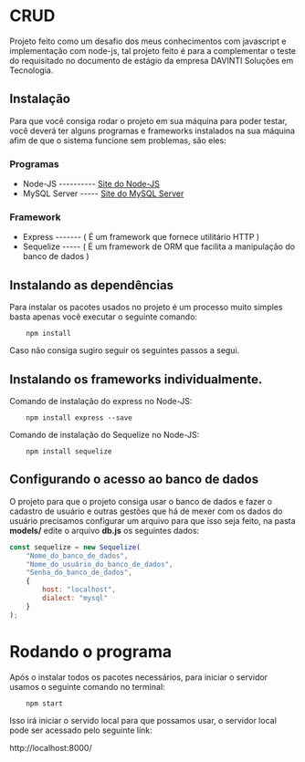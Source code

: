 # CRUD

Projeto feito como um desafio dos meus conhecimentos com javascript e implementação
com node-js, tal projeto feito é para a complementar o teste do requisitado no
documento de estágio da empresa DAVINTI Soluções em Tecnologia.

## Instalação
Para que você consiga rodar o projeto em sua máquina para poder testar, você
deverá ter alguns programas e frameworks instalados na sua máquina afim de
que o sistema funcione sem problemas, são eles:

### Programas
- Node-JS ---------- [Site do Node-JS](https://nodejs.org/en/download/)
- MySQL Server ----- [Site do MySQL Server](https://dev.mysql.com/downloads/file/?id=488055)

### Framework
- Express ------- ( É um framework que fornece utilitário HTTP )
- Sequelize ----- ( É um framework de ORM que facilita a manipulação do banco de dados )

## Instalando as dependências
Para instalar os pacotes usados no projeto é um processo muito simples
basta apenas você executar o seguinte comando:

        npm install

Caso não consiga sugiro seguir os seguintes passos a segui.


## Instalando os frameworks individualmente.

Comando de instalação do express no Node-JS:

        npm install express --save

Comando de instalação do Sequelize no Node-JS:

        npm install sequelize

## Configurando o acesso ao banco de dados

O projeto para que o projeto consiga usar o banco de dados e fazer o cadastro de usuário e outras gestões que há de mexer com os dados do usuário precisamos configurar um arquivo para que isso seja feito, na pasta  **models/** edite o arquivo **db.js** os seguintes dados:

```js
const sequelize = new Sequelize(
    "Nome_do_banco_de_dados",
    "Nome_do_usuário_do_banco_de_dados",
    "Senha_do_banco_de_dados",
    {
        host: "localhost",
        dialect: "mysql"
    }
);
```

# Rodando o programa

Após o instalar todos os pacotes necessários, para iniciar o servidor usamos o seguinte comando no terminal:

        npm start

Isso irá iniciar o servido local para que possamos usar, o servidor local pode ser acessado pelo seguinte link:

http://localhost:8000/